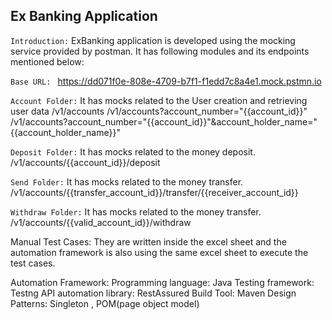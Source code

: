 ## Ex Banking Application ##


`Introduction:`
ExBanking application is developed using the mocking service provided by postman. It has following modules and its endpoints mentioned below:

`Base URL: `
https://dd071f0e-808e-4709-b7f1-f1edd7c8a4e1.mock.pstmn.io

 `Account Folder:` It has mocks related to the User creation and retrieving user data
      /v1/accounts
      /v1/accounts?account_number="{{account_id}}"
      /v1/accounts?account_number="{{account_id}}"&account_holder_name="{{account_holder_name}}"

`Deposit Folder:` It has mocks related to the money deposit.
      /v1/accounts/{{account_id}}/deposit

`Send Folder:` It has mocks related to the money transfer.
      /v1/accounts/{{transfer_account_id}}/transfer/{{receiver_account_id}}

 `Withdraw Folder:` It has mocks related to the money transfer.
      /v1/accounts/{{valid_account_id}}/withdraw


Manual Test Cases: They are written inside the excel sheet and the automation framework is also using the same excel sheet to execute the test cases.


Automation Framework:
	Programming language: Java
	Testing framework: Testng
	API automation library: RestAssured
	Build Tool: Maven
	Design Patterns: Singleton , POM(page object model)

